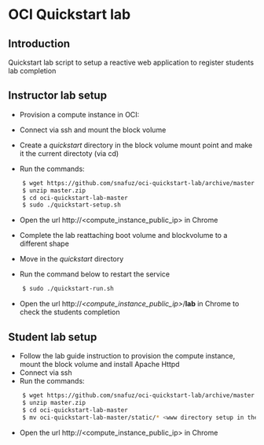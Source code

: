 # OCI Quickstart lab

## Introduction

Quickstart lab script to setup a reactive web application to register students lab completion

## Instructor lab setup

* Provision a compute instance in OCI:

* Connect via ssh and mount the block volume

* Create a _quickstart_ directory in the block volume mount point and make it the current directoty (via cd)
* Run the commands:

```bash
    $ wget https://github.com/snafuz/oci-quickstart-lab/archive/master.zip
    $ unzip master.zip
    $ cd oci-quickstart-lab-master
    $ sudo ./quickstart-setup.sh

```

* Open the url http://<compute_instance_public_ip> in Chrome

* Complete the lab reattaching boot volume and blockvolume to a different shape

* Move in the _quickstart_ directory

* Run the command below to restart the service
```bash
    $ sudo ./quickstart-run.sh

```
* Open the url http://_<compute_instance_public_ip>_/__lab__ in Chrome to check the students completion

## Student lab setup

* Follow the lab guide instruction to provision the compute instance, mount the block volume and install Apache Httpd 
* Connect via ssh
* Run the commands:
```bash
    $ wget https://github.com/snafuz/oci-quickstart-lab/archive/master.zip
    $ unzip master.zip
    $ cd oci-quickstart-lab-master
    $ mv oci-quickstart-lab-master/static/* <www directory setup in the lab>

```
* Open the url http://<compute_instance_public_ip> in Chrome











